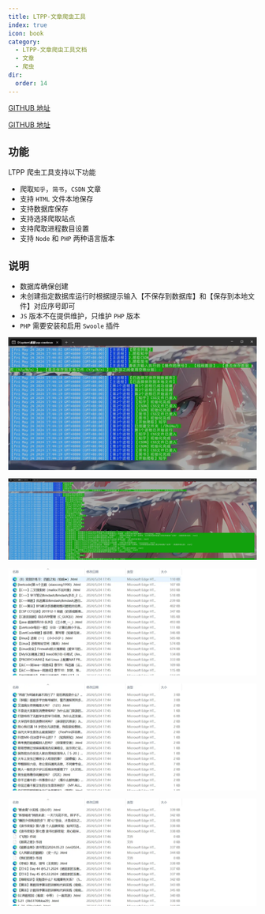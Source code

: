 ```yaml
---
title: LTPP-文章爬虫工具
index: true
icon: book
category:
  - LTPP-文章爬虫工具文档
  - 文章
  - 爬虫
dir:
  order: 14
---
```


[GITHUB 地址](https://github.com/ltpp-universe/RUST-WEB-SERVE)

[GITHUB 地址](https://jihulab.com/ltpp-universe/RUST-WEB-SERVE)

<Share colorful />
<Catalog />

## 功能

LTPP 爬虫工具支持以下功能

- 爬取`知乎`，`简书`，`CSDN` 文章
- 支持 `HTML` 文件本地保存
- 支持数据库保存
- 支持选择爬取站点
- 支持爬取进程数目设置
- 支持 `Node` 和 `PHP` 两种语言版本

## 说明

- 数据库确保创建
- 未创建指定数据库运行时根据提示输入【不保存到数据库】和【保存到本地文件】对应序号即可
- `JS` 版本不在提供维护，只维护 `PHP` 版本
- `PHP` 需要安装和启用 `Swoole` 插件

![](markdown-images/image.png)

![](markdown-images/image-1.png)

![](markdown-images/image-2.png)

![](markdown-images/image-3.png)

![](markdown-images/image-4.png)

<Bottom />
